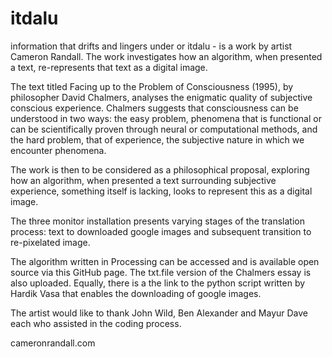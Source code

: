 # itdalu
information that drifts and lingers under or itdalu - is a work by artist Cameron Randall. The work investigates how an algorithm, when presented a text, re-represents that text as a digital image.

The text titled Facing up to the Problem of Consciousness (1995), by philosopher David Chalmers, analyses the enigmatic quality of subjective conscious experience. Chalmers suggests that consciousness can be understood in two ways: the easy problem, phenomena that is functional or can be scientifically proven through neural or computational methods, and the hard problem, that of experience, the subjective nature in which we encounter phenomena.

The work is then to be considered as a philosophical proposal, exploring how an algorithm, when presented a text surrounding subjective experience, something itself is lacking, looks to represent this as a digital image. 

The three monitor installation presents varying stages of the translation process: text to downloaded google images and subsequent transition to re-pixelated image.

The algorithm written in Processing can be accessed and is available open source via this GitHub page. The txt.file version of the Chalmers essay is also uploaded. Equally, there is a the link to the python script written by Hardik Vasa that enables the downloading of google images.

The artist would like to thank John Wild, Ben Alexander and Mayur Dave each who assisted in the coding process.

cameronrandall.com

